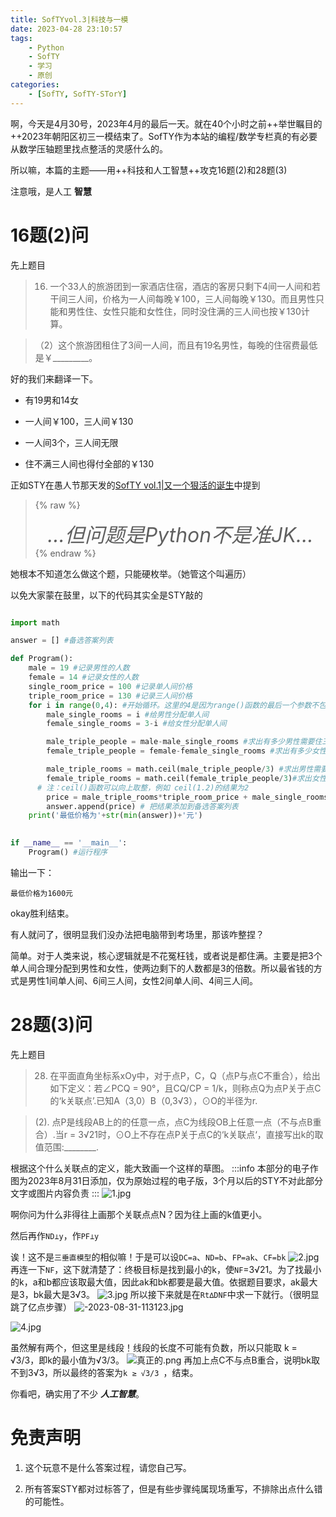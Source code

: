 ```yaml
---
title: SofTYvol.3|科技与一模
date: 2023-04-28 23:10:57
tags:
    - Python
    - SofTY
    - 学习
    - 原创
categories:
    - [SofTY, SofTY-STorY]
---
```


啊，今天是4月30号，2023年4月的最后一天。就在40个小时之前++举世瞩目的++2023年朝阳区初三一模结束了。SofTY作为本站的编程/数学专栏真的有必要从数学压轴题里找点整活的灵感什么的。

所以嘛，本篇的主题——用++科技和人工智慧++攻克16题(2)和28题(3)

注意哦，是人工 **智慧** 

<!--more-->



# 16题(2)问
先上题目
>16. 一个33人的旅游团到一家酒店住宿，酒店的客房只剩下4间一人间和若干间三人间，价格为一人间每晚￥100，三人间每晚￥130。而且男性只能和男性住、女性只能和女性住，同时没住满的三人间也按￥130计算。

>（2）这个旅游团租住了3间一人间，而且有19名男性，每晚的住宿费最低是￥_________。

好的我们来翻译一下。

- 有19男和14女

- 一人间￥100，三人间￥130

- 一人间3个，三人间无限

- 住不满三人间也得付全部的￥130

正如STY在愚人节那天发的[SofTY vol.1|又一个狠活的诞生](https://ameitsu.github.io/2023/04/01/SofTY%20vol-1/)中提到
>{% raw %}<center><font size = 6><i>…但问题是Python不是准JK…</i> </font></center>{% endraw %}

她根本不知道怎么做这个题，只能硬枚举。（她管这个叫遍历）

以免大家蒙在鼓里，以下的代码其实全是STY敲的
~~~python

import math

answer = [] #备选答案列表

def Program():
    male = 19 #记录男性的人数
    female = 14 #记录女性的人数
    single_room_price = 100 #记录单人间价格
    triple_room_price = 130 #记录三人间价格
    for i in range(0,4): #开始循环。这里的4是因为range()函数的最后一个参数不包含在范围内
        male_single_rooms = i #给男性分配单人间
        female_single_rooms = 3-i #给女性分配单人间

        male_triple_people = male-male_single_rooms #求出有多少男性需要住三人间
        female_triple_people = female-female_single_rooms #求出有多少女性需要住三人间

        male_triple_rooms = math.ceil(male_triple_people/3) #求出男性需要的三人间数量
        female_triple_rooms = math.ceil(female_triple_people/3)#求出女性需要的三人间数量
      # 注：ceil()函数可以向上取整，例如 ceil(1.2)的结果为2
        price = male_triple_rooms*triple_room_price + male_single_rooms*single_room_price+female_single_rooms*single_room_price+female_triple_rooms*triple_room_price #求总价
        answer.append(price) # 把结果添加到备选答案列表
    print('最低价格为'+str(min(answer))+'元')
        

if __name__ == '__main__':
    Program() #运行程序


~~~

输出一下：
~~~
最低价格为1600元
~~~

okay胜利结束。

有人就问了，很明显我们没办法把电脑带到考场里，那该咋整捏？

简单。对于人类来说，核心逻辑就是不花冤枉钱，或者说是都住满。主要是把3个单人间合理分配到男性和女性，使两边剩下的人数都是3的倍数。所以最省钱的方式是男性1间单人间、6间三人间，女性2间单人间、4间三人间。

# 28题(3)问

先上题目
>28. 在平面直角坐标系xOy中，对于点P，C，Q（点P与点C不重合），给出如下定义：若∠PCQ = 90°，且CQ/CP = 1/k，则称点Q为点P关于点C的‘k关联点’.已知A（3,0）B（0,3√3），⊙O的半径为r.

> (2). 点P是线段AB上的的任意一点，点C为线段OB上任意一点（不与点B重合）.当r = 3√21时，⊙O上不存在点P关于点C的‘k关联点‘，直接写出k的取值范围:________.

根据这个什么关联点的定义，能大致画一个这样的草图。
:::info
本部分的电子作图为2023年8月31日添加，仅为原始过程的电子版，3个月以后的STY不对此部分文字或图片内容负责
:::
![1.jpg](https://cdnjson.com/images/2023/08/31/1.jpg)

啊你问为什么非得往上画那个关联点点N？因为往上画的k值更小。

然后再作`ND⊥y`，作`PF⊥y`


诶！这不是`三垂直模型`的相似嘛！于是可以设`DC=a`、`ND=b`、`FP=ak`、`CF=bk`
![2.jpg](https://cdnjson.com/images/2023/08/31/2.jpg)
再连一下`NF`，这下就清楚了：终极目标是找到最小的k，使`NF`=3√21。为了找最小的k，a和b都应该取最大值，因此ak和bk都要是最大值。依据题目要求，ak最大是3，bk最大是3√3。
![3.jpg](https://cdnjson.com/images/2023/08/31/3.jpg)
所以接下来就是在`Rt∆DNF`中求一下就行。（很明显跳了亿点步骤）
![-2023-08-31-113123.jpg](https://cdnjson.com/images/2023/08/31/-2023-08-31-113123.jpg)


![4.jpg](https://cdnjson.com/images/2023/08/31/4.jpg)

虽然解有两个，但这里是线段！线段的长度不可能有负数，所以只能取 k = √3/3，即k的最小值为√3/3。
![真正的.png](https://i.imgs.ovh/i/2023/08/31/64f01a6e0f7a4.png)
再加上点C不与点B重合，说明bk取不到3√3，所以最终的答案为`k ≥ √3/3 `，结束。

你看吧，确实用了不少  ***人工智慧***。


# 免责声明
1. 这个玩意不是什么答案过程，请您自己写。

2. 所有答案STY都对过标答了，但是有些步骤纯属现场重写，不排除出点什么错的可能性。
